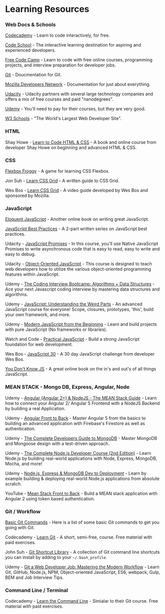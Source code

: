 # Learning Resources

### Web Docs & Schools
[Codecademy](https://www.codecademy.com/) - Learn to code interactively, for free.

[Code School](https://www.codeschool.com/) - The interactive learning destination for aspiring and experienced developers.

[Free Code Camp](https://www.freecodecamp.org/) - Learn to code with free online courses, programming projects, and interview preparation for developer jobs.

[Git](https://git-scm.com/docs) - Doucmentation for Git.

[Mozilla Developers Network](https://developer.mozilla.org/en-US/) - Documentation for just about everything.

[Udacity](https://www.udacity.com/) - Udacity partners with several large technology companies and offers a mix of free courses and paid "nanodegrees". 

[Udemy](https://www.udemy.com/) - You'll need to pay for their courses, but they are very good. 

[W3 Schools](https://www.w3schools.com/) - "The World's Largest Web Developer Site".

### HTML
Shay Howe - [Learn to Code HTML & CSS](https://learn.shayhowe.com/) - A book and online course from developer Shay Howe on beginning and advanced HTML & CSS.

### CSS
[Flexbox Froggy](http://flexboxfroggy.com/) - A game for learning CSS Flexbox.

Jon Suh - [Learn CSS Grid](http://learncssgrid.com/) - A written guide to CSS Grid. 

Wes Bos - [Learn CSS Grid](https://cssgrid.io/) - A video guide developed by Wes Bos and sponsored by Mozilla. 

### JavaScript

[Eloquent JavaScript](http://eloquentjavascript.net/) - Another online book on writing great JavaScript.

[JavaScript Best Practices](https://www.thinkful.com/learn/javascript-best-practices-1/) - A 2-part written series on JavaScript best practices. 

Udacity - [JavaScript Promises](https://www.udacity.com/course/javascript-promises--ud898) - In this course, you'll use Native JavaScript Promises to write asynchronous code that is easy to read, easy to write and easy to debug.

Udacity - [Object-Oriented JavaScript](https://www.udacity.com/course/object-oriented-javascript--ud015) - This course is designed to teach web developers how to utilize the various object-oriented programming features within JavaScript.

Udemy - [The Coding Interview Bootcamp: Algorithms + Data Structures](https://www.udemy.com/coding-interview-bootcamp-algorithms-and-data-structure/) - Ace your next Javascript coding interview by mastering data structures and algorithms.

Udemy - [JavaScript: Understanding the Weird Parts](https://www.udemy.com/understand-javascript/) - An advanced JavaScript course for everyone! Scope, closures, prototypes, 'this', build your own framework, and more.

Udemy - [Modern JavaScript from the Beginning](https://www.udemy.com/modern-javascript-from-the-beginning/) - Learn and build projects with pure JavaScript (No frameworks or libraries). 

Watch and Code - [Practical JavaScript](https://watchandcode.com/p/practical-javascript) - Build a strong JavaScript foundation for web development.

Wes Bos - [JavaScript 30](https://javascript30.com/) - A 30 day JavaScript challenge from developer Wes Bos. 

[You Don't Know JS](https://github.com/getify/You-Dont-Know-JS) - A great online book on the in's and out's of all things JavaScript. 

### MEAN STACK - Mongo DB, Express, Angular, Node
Udemy - [Angular (Angular 2+) & NodeJS - The MEAN Stack Guide](https://www.udemy.com/angular-2-and-nodejs-the-practical-guide/) - Learn how to connect your Angular 2/ Angular 5 Frontend with a NodeJS Backend by building a real Application.

Udemy - [Angular Front to Back](https://www.udemy.com/angular-4-front-to-back/) - Master Angular 5 from the basics to building an advanced application with Firebase's Firestore as well as authentication.

Udemy - [The Complete Developers Guide to MongoDB](https://www.udemy.com/the-complete-developers-guide-to-mongodb/) - Master MongoDB and Mongoose design with a test-driven approach.

Udemy - [The Complete Node.js Developer Course (2nd Edition)](https://www.udemy.com/the-complete-nodejs-developer-course-2/) - Learn Node.js by building real-world applications with Node, Express, MongoDB, Mocha, and more!

Udemy - [Node.js, Express & MongoDB Dev to Deployment](https://www.udemy.com/nodejs-express-mongodb-dev-to-deployment/) - Learn by example building & deploying real-world Node.js applications from absolute scratch.

YouTube - [Mean Stack Front to Back](https://www.youtube.com/playlist?list=PLillGF-RfqbZMNtaOXJQiDebNXjVapWPZ) - Build a MEAN stack application with Angular 2 using token based authentication.

### Git / Workflow
[Basic Git Commands](https://confluence.atlassian.com/bitbucketserver/basic-git-commands-776639767.html) - Here is a list of some basic Git commands to get you going with Git.

Codecademy - [Learn Git](https://www.codecademy.com/learn/learn-git) - A short, semi-free, course. Free material with paid exercises.

John Suh - [Git Shortcut Library](https://jonsuh.com/blog/git-command-line-shortcuts/) - A collection of Git command line shortcuts you can install by adding to your `~/.bash_profile`.

Udemy - [Git a Web Developer Job: Mastering the Modern Workflow](https://www.udemy.com/git-a-web-developer-job-mastering-the-modern-workflow/) - Learn Git, GitHub, Node.js, NPM, Object-oriented JavaScript, ES6, webpack, Gulp, BEM and Job Interview Tips.

### Command Line / Terminal 
Codecademy - [Learn the Command Line](https://www.codecademy.com/learn/learn-the-command-line) - Simialar to their Git course. Free material with paid exercises.
